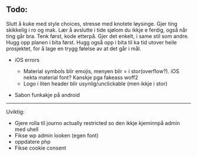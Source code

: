 ## Todo:

Slutt å kuke med style choices, stresse med knotete løysinge. Gjer ting skikkelig i ro og mak.
Lær å avslutte i tide sjølom du ikkje e ferdig, også når ting går bra. Tenk først, kode etterpå. 
Gjer det enkelt, i same stil som andre. Hugg opp planen i bita først. Hugg også opp i bita til 
ka tid utover heile prosjektet, for å lage en trygg følelse av at det går i mål.



- iOS errors
  - Material symbols blir emojis, menyen blir = i stor(overflow?).
    iOS nekta material font? Kanskje pga fakeass woff2
  - Logo i liten header blir usynlig/unclickable (men ikkje i stor)

- Sabon funkakje på android



--------------------------------
Uviktig:

- Gjere rolla til journo actually restricted so den ikkje kjeminnpå admin med uhell
- Fikse wp admin looken (egen font)
- oppdatere php
- Fikse cookie consent
